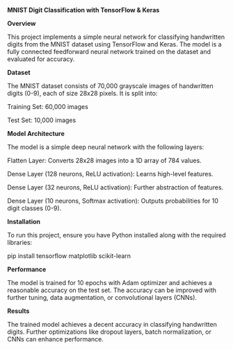**MNIST Digit Classification with TensorFlow & Keras**

**Overview**

This project implements a simple neural network for classifying handwritten digits from the MNIST dataset using TensorFlow and Keras. The model is a fully connected feedforward neural network trained on the dataset and evaluated for accuracy.

**Dataset**

The MNIST dataset consists of 70,000 grayscale images of handwritten digits (0-9), each of size 28x28 pixels. It is split into:

Training Set: 60,000 images

Test Set: 10,000 images

**Model Architecture**

The model is a simple deep neural network with the following layers:

Flatten Layer: Converts 28x28 images into a 1D array of 784 values.

Dense Layer (128 neurons, ReLU activation): Learns high-level features.

Dense Layer (32 neurons, ReLU activation): Further abstraction of features.

Dense Layer (10 neurons, Softmax activation): Outputs probabilities for 10 digit classes (0-9).

**Installation**

To run this project, ensure you have Python installed along with the required libraries:

pip install tensorflow matplotlib scikit-learn

**Performance**

The model is trained for 10 epochs with Adam optimizer and achieves a reasonable accuracy on the test set. The accuracy can be improved with further tuning, data augmentation, or convolutional layers (CNNs).

**Results**

The trained model achieves a decent accuracy in classifying handwritten digits. Further optimizations like dropout layers, batch normalization, or CNNs can enhance performance.
